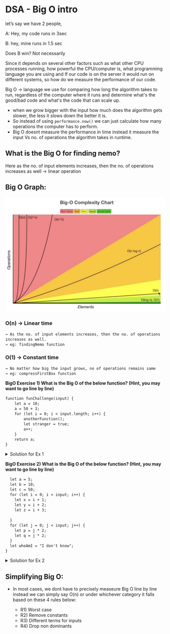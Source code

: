 # DSA - Big O intro

let’s say we have 2 people,

A: Hey, my code runs in 3sec

B: hey, mine runs in 1.5 sec

Does B win? Not necessarily

Since it depends on several other factors such as what other CPU processes running, how powerful the CPU/computer is, what programming language you are using and If our code is on the server it would run on different systems, so how do we measure the performance of our code.

Big O → language we use for comparing how long the algorithm takes to run, regardless of the computer where it runs and determine what's the good/bad code and what's the code that can scale up.

- when we grow bigger with the input how much does the algorithm gets slower, the less it slows down the better it is.
- So instead of using `performance.now()` we can just calculate how many operations the computer has to perform.
- Big O doesnt measure the performance in time instead it measure the input Vs no. of operations the algorithm takes in runtime.

## What is the Big O for finding nemo?

Here as the no. of input elements increases, then the no. of operations increases as well → linear operation

## Big O Graph:

![Big O Graph](bigO.png)

### O(n) → Linear time

    → As the no. of input elements increases, then the no. of operations increases as well.
    → eg: findingNemo function

### O(1) → Constant time

    → No matter how big the input grows, no of operations remains same
    → eg: compressFirstBox function

**BigO Exercise 1) What is the Big O of the below function? (Hint, you may want to go line by line)**

```
function funChallenge(input) {
	let a = 10;
	a = 50 + 3;
	for (let i = 0; i < input.length; i++) {
		anotherFunction();
		let stranger = true;
		a++;
	}
	return a;
}
```

<details>
<summary>Solution for Ex 1</summary>

```
function funChallenge(input) {
let a = 10; // O(1)
a = 50 + 3; // O(1)
for (let i = 0; i < input.length; i++) { // O(n)
anotherFunction(); // O(n)
let stranger = true; // O(n)
a++; // O(n)
}
return a; // O(1)
}
```

Ans: Big O( 3*O(1) + 4*O(n) ) = Big O(3 + 4n) ⇒ This simplifies to Big O(n)

</details>

**BigO Exercise 2) What is the Big O of the below function? (Hint, you may want to go line by line)**

```function anotherFunChallenge(input) .
  let a = 5;
  let b = 10;
  let c = 50;
  for (let i = 0; i < input; i++) {
    let x = i + 1;
    let y = i + 2;
    let z = i + 3;

  }
  for (let j = 0; j < input; j++) {
    let p = j * 2;
    let q = j * 2;
  }
  let whoAmI = "I don't know";
}
```

<details>
<summary>Solution for Ex 2</summary>

```
function anotherFunChallenge(input) {
let a = 5; // O(1)
let b = 10; // O(1)
let c = 50; // O(1)
for (let i = 0; i < input; i++) { // O(n)
let x = i + 1; // O(n)
let y = i + 2; // O(n)
let z = i + 3; // O(n)
}
for (let j = 0; j < input; j++) { // O(n)
let p = j _ 2; // O(n)
let q = j _ 2; // O(n)
}
let whoAmI = "I don't know"; // O(1)
}
```

= 4*O(1) + 4*O(n) + 3\*O(n)
= 4 + 4n + 3n
= Big O(4 +7n) ⇒ This simplifies to Big O(n)

</details>

## Simplifying Big O:

- In most cases, we dont have to precisely measeure Big O line by line instead we can simply say O(n) or under whichever category it falls
  based on these 4 rules below:

  - R1) Worst case
  - R2) Remove constants
  - R3) Different terms for inputs
  - R4) Drop non dominants

